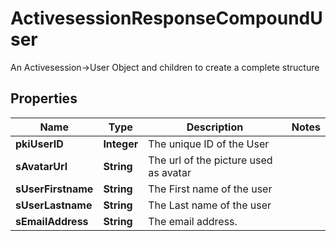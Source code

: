 

# ActivesessionResponseCompoundUser

An Activesession->User Object and children to create a complete structure

## Properties

| Name | Type | Description | Notes |
|------------ | ------------- | ------------- | -------------|
|**pkiUserID** | **Integer** | The unique ID of the User |  |
|**sAvatarUrl** | **String** | The url of the picture used as avatar |  |
|**sUserFirstname** | **String** | The First name of the user |  |
|**sUserLastname** | **String** | The Last name of the user |  |
|**sEmailAddress** | **String** | The email address. |  |



